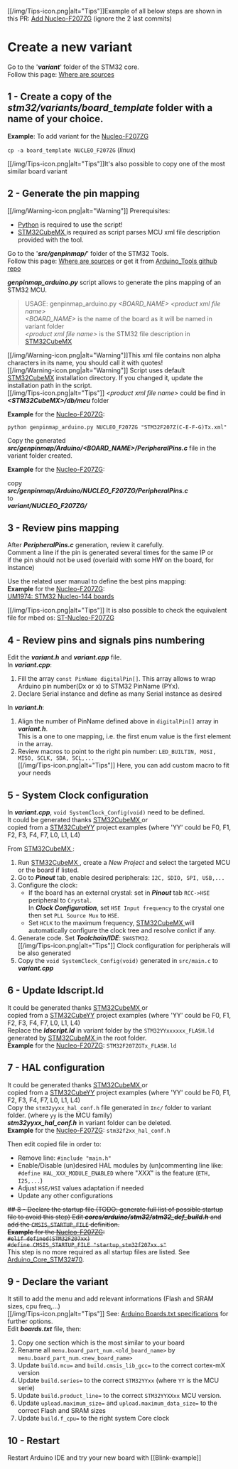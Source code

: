 [[/img/Tips-icon.png|alt="Tips"]]Example of all below steps are shown in this PR: [Add Nucleo-F207ZG](https://github.com/stm32duino/Arduino_Core_STM32/pull/63) (ignore the 2 last commits)

# Create a new variant
Go to the '_**variant**_' folder of the STM32 core.<br>
Follow this page: [Where are sources](https://github.com/stm32duino/wiki/wiki/Where-are-sources#stm32-core-sources-files-location)

## 1 - Create a copy of the _**stm32/variants/board_template**_ folder with a name of your choice.

**Example**: To add variant for the [Nucleo-F207ZG](http://www.st.com/en/evaluation-tools/nucleo-f207zg.html)

`cp -a board_template NUCLEO_F207ZG` (_linux_)

[[/img/Tips-icon.png|alt="Tips"]]It's also possible to copy one of the most similar board variant<br>

## 2 - Generate the pin mapping

[[/img/Warning-icon.png|alt="Warning"]] Prerequisites:
* [Python](https://www.python.org/) is required to use the script!
* [STM32CubeMX ](http://www.st.com/en/development-tools/stm32cubemx.html) is required as script parses MCU xml file description provided with the tool.

Go to the '_**src/genpinmap/**_' folder of the STM32 Tools.<br>
Follow this page: [Where are sources](https://github.com/stm32duino/wiki/wiki/Where-are-sources#stm32-tools-files-location)
or get it from [Arduino_Tools github repo](https://github.com/stm32duino/Arduino_Tools/tree/master/src/genpinmap)

**_genpinmap_arduino.py_** script allows to generate the pins mapping of an STM32 MCU.

> USAGE: genpinmap_arduino.py _\<BOARD_NAME\> \<product xml file name\>_<br>
>        _\<BOARD_NAME\>_ is the name of the board as it will be named in variant folder<br>
>        _\<product xml file name\>_ is the STM32 file description in [STM32CubeMX](http://www.st.com/en/development-tools/stm32cubemx.html)

[[/img/Warning-icon.png|alt="Warning"]]This xml file contains non alpha characters in its name, you should call it with quotes!<br>
[[/img/Warning-icon.png|alt="Warning"]] Script uses default  [STM32CubeMX](http://www.st.com/en/development-tools/stm32cubemx.html) installation directory. If you changed it, update the installation path in the script.<br>
[[/img/Tips-icon.png|alt="Tips"]] _\<product xml file name\>_ could be find in **_\<STM32CubeMX\>/db/mcu_** folder<br>

**Example** for the [Nucleo-F207ZG](http://www.st.com/en/evaluation-tools/nucleo-f207zg.html):

`python genpinmap_arduino.py NUCLEO_F207ZG "STM32F207Z(C-E-F-G)Tx.xml"`

Copy the generated **_src/genpinmap/Arduino/\<BOARD_NAME\>/PeripheralPins.c_** file in the variant folder created.

**Example** for the [Nucleo-F207ZG](http://www.st.com/en/evaluation-tools/nucleo-f207zg.html):

copy<br>
**_src/genpinmap/Arduino/NUCLEO_F207ZG/PeripheralPins.c_**<br>
to<br>
**_variant/NUCLEO_F207ZG/_**

## 3 - Review pins mapping
 
After **_PeripheralPins.c_** generation, review it carefully.<br>
Comment a line if the pin is generated several times for the same IP or<br>
if the pin should not be used (overlaid with some HW on the board, for instance)

Use the related user manual to define the best pins mapping:<br>
**Example** for the [Nucleo-F207ZG](http://www.st.com/en/evaluation-tools/nucleo-f207zg.html):<br>
[UM1974: STM32 Nucleo-144 boards](http://www.st.com/resource/en/user_manual/dm00244518.pdf)<br>
    
[[/img/Tips-icon.png|alt="Tips"]] It is also possible to check the equivalent file for mbed os:
[ST-Nucleo-F207ZG](https://developer.mbed.org/platforms/ST-Nucleo-F207ZG/)

## 4 - Review pins and signals pins numbering
Edit the **_variant.h_** and **_variant.cpp_** file.<br>
In **_variant.cpp_**:<br>
1. Fill the array `const PinName digitalPin[]`. This array allows to wrap Arduino pin number(Dx or x)
to STM32 PinName (PYx).
2. Declare Serial instance and define as many Serial instance as desired

In **_variant.h_**:<br>
1. Align the number of PinName defined above in `digitalPin[]` array in **_variant.h_**.<br>
This is a one to one mapping, i.e. the first enum value is the first element in the array.
2. Review macros to point to the right pin number: `LED_BUILTIN, MOSI, MISO, SCLK, SDA, SCL,...`<br>
[[/img/Tips-icon.png|alt="Tips"]] Here, you can add custom macro to fit your needs<br>

## 5 - System Clock configuration
In **_variant.cpp_**, `void SystemClock_Config(void)` need to be defined.<br>
It could be generated thanks [STM32CubeMX ](http://www.st.com/en/development-tools/stm32cubemx.html) or <br>
copied from a [STM32CubeYY](http://www.st.com/en/embedded-software/stm32cube-embedded-software.html?querycriteria=productId=LN1897) project examples 
(where 'YY' could be F0, F1, F2, F3, F4, F7, L0, L1, L4)

From [STM32CubeMX ](http://www.st.com/en/development-tools/stm32cubemx.html):
1. Run [STM32CubeMX ](http://www.st.com/en/development-tools/stm32cubemx.html), create a _New Project_ and select the targeted MCU or the board if listed.
2. Go to **_Pinout_** tab, enable desired peripherals: `I2C, SDIO, SPI, USB,...`
3. Configure the clock:
    * If the board has an external crystal: set in **_Pinout_** tab `RCC->HSE` peripheral to `Crystal`.<br>
In **_Clock Configuration_**, set `HSE Input frequency` to the crystal one then set `PLL Source Mux` to `HSE`.<br>
    * Set `HCLK` to the maximum frequency, [STM32CubeMX ](http://www.st.com/en/development-tools/stm32cubemx.html) will automatically configure the clock tree and resolve conlict if any.
4. Generate code. Set **_Toolchain/IDE_**: `SW4STM32`.<br>
[[/img/Tips-icon.png|alt="Tips"]] Clock configuration for peripherals will be also generated
5. Copy the `void SystemClock_Config(void)` generated in `src/main.c` to **_variant.cpp_**

## 6 - Update ldscript.ld
It could be generated thanks [STM32CubeMX ](http://www.st.com/en/development-tools/stm32cubemx.html) or <br>
copied from a [STM32CubeYY](http://www.st.com/en/embedded-software/stm32cube-embedded-software.html?querycriteria=productId=LN1897) project examples 
(where 'YY' could be F0, F1, F2, F3, F4, F7, L0, L1, L4)<br>
Replace the **_ldscript.ld_** in variant folder by the `STM32YYxxxxxx_FLASH.ld` generated by [STM32CubeMX ](http://www.st.com/en/development-tools/stm32cubemx.html) in the root folder.<br>
**Example** for the [Nucleo-F207ZG](http://www.st.com/en/evaluation-tools/nucleo-f207zg.html): `STM32F207ZGTx_FLASH.ld`

## 7 - HAL configuration
It could be generated thanks [STM32CubeMX ](http://www.st.com/en/development-tools/stm32cubemx.html) or <br>
copied from a [STM32CubeYY](http://www.st.com/en/embedded-software/stm32cube-embedded-software.html?querycriteria=productId=LN1897) project examples 
(where 'YY' could be F0, F1, F2, F3, F4, F7, L0, L1, L4)<br>
Copy the `stm32yyxx_hal_conf.h` file generated in `Inc/` folder to variant folder. (where `yy` is the MCU family)<br>
**_stm32yyxx_hal_conf.h_** in variant folder can be deleted.<br>
**Example** for the [Nucleo-F207ZG](http://www.st.com/en/evaluation-tools/nucleo-f207zg.html): `stm32f2xx_hal_conf.h`

Then edit copied file in order to:
 * Remove line: `#include "main.h"`
 * Enable/Disable (un)desired HAL modules by (un)commenting line like:
 `#define HAL_XXX_MODULE_ENABLED`
 where "_XXX_" is the feature (`ETH, I2S,...`)
 * Adjust `HSE/HSI` values adaptation if needed
 * Update any other configurations

~~## 8 - Declare the startup file (TODO: generate full list of possible startup file to avoid this step)
Edit **_cores/arduino/stm32/stm32_def_build.h_** and add the `CMSIS_STARTUP_FILE` definition.<br>
**Example** for the [Nucleo-F207ZG](http://www.st.com/en/evaluation-tools/nucleo-f207zg.html):<br>
`#elif defined(STM32F207xx)`<br>
`#define CMSIS_STARTUP_FILE "startup_stm32f207xx.s"`~~<br>
This step is no more required as all startup files are listed. See [Arduino_Core_STM32#70](https://github.com/stm32duino/Arduino_Core_STM32/issues/70).

## 9 - Declare the variant
It still to add the menu and add relevant informations (Flash and SRAM sizes, cpu freq,...)<br>
[[/img/Tips-icon.png|alt="Tips"]] See: [Arduino Boards.txt specifications](https://github.com/arduino/Arduino/wiki/Arduino-IDE-1.5-3rd-party-Hardware-specification#boardstxt) for further options.<br>
Edit **_boards.txt_** file, then:<br>
1. Copy one section which is the most similar to your board
2. Rename all `menu.board_part_num.<old_board_name>` by `menu.board_part_num.<new_board_name>`
3. Update `build.mcu=` and `build.cmsis_lib_gcc=` to the correct cortex-mX version
4. Update `build.series=` to the correct `STM32YYxx` (where `YY` is the MCU serie)
5. Update `build.product_line=` to the correct `STM32YYXXxx` MCU version.
6. Update `upload.maximum_size=` and `upload.maximum_data_size=` to the correct Flash and SRAM sizes
7. Update `build.f_cpu=` to the right system Core clock

## 10 - Restart
Restart Arduino IDE and try your new board with [[Blink-example]]

